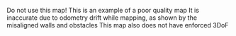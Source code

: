 Do not use this map! This is an example of a poor quality map
It is inaccurate due to odometry drift while mapping, as shown by the misaligned walls and obstacles
This map also does not have enforced 3DoF

